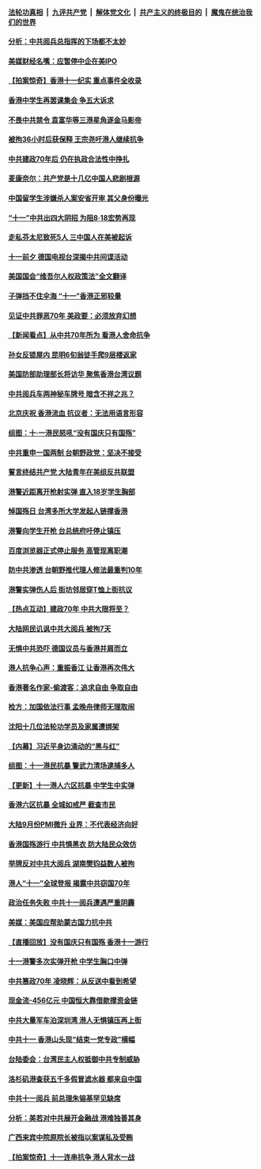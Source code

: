####  [法轮功真相](../../../../basic/blob/master/README.md?t=10020639) &nbsp;|&nbsp; [九评共产党](../../../../9ping.md/blob/master/README.md?t=10020639) &nbsp;|&nbsp; [解体党文化](../../../../jtdwh.md/blob/master/README.md?t=10020639)  &nbsp;|&nbsp; [共产主义的终极目的](../../../../gczydzjmd.md/blob/master/README.md?t=10020639) &nbsp;|&nbsp; [魔鬼在统治我们的世界](../../../../mgztzwmdsj.md/blob/master/README.md?t=10020639) 

#### [分析：中共阅兵总指挥的下场都不太妙](../pages/nsc413/n11561806.md?t=10020639) 

#### [美媒财经名嘴：应暂停中企在美IPO](../pages/nsc413/n11561736.md?t=10020639) 


#### [【拍案惊奇】香港十一纪实 重点事件全收录](../pages/nsc413/n11561640.md?t=10020639) 

#### [香港中学生再罢课集会 争五大诉求](../pages/nsc413/n11561565.md?t=10020639) 

#### [不畏中共禁令 袁富华等三港星角逐金马影帝](../pages/nsc413/n11561115.md?t=10020639) 

#### [被拘36小时后获保释 王宗尧吁港人继续抗争](../pages/nsc413/n11560865.md?t=10020639) 

#### [中共建政70年后 仍在执政合法性中挣扎](../pages/nsc413/n11561315.md?t=10020639) 

#### [麦康奈尔：共产党是十几亿中国人悲剧根源](../pages/nsc413/n11561228.md?t=10020639) 

#### [中国留学生涉嫌杀人案安省开审 其父身份曝光](../pages/nsc413/n11560915.md?t=10020639) 

#### [“十一”中共出四大阴招 为阻8·18宏势再现](../pages/nsc413/n11561267.md?t=10020639) 

#### [走私芬太尼致死5人 三中国人在美被起诉](../pages/nsc413/n11561316.md?t=10020639) 

#### [十一前夕 德国电视台深揭中共间谍活动](../pages/nsc413/n11561317.md?t=10020639) 

#### [美国国会“维吾尔人权政策法”全文翻译](../pages/nsc413/n11561295.md?t=10020639) 

#### [子弹挡不住伞海 “十一”香港正邪较量](../pages/nsc413/n11561235.md?t=10020639) 

#### [见证中共罪恶70年 美政要：必须放弃幻想](../pages/nsc413/n11561012.md?t=10020639) 

#### [【新闻看点】从中共70年所为 看港人舍命抗争](../pages/nsc413/n11561056.md?t=10020639) 

#### [孙女反锁屋内 昆明6旬翁徒手爬9层楼返家](../pages/nsc413/n11561222.md?t=10020639) 

#### [美国防部助理部长将访华 聚焦香港台湾议题](../pages/nsc413/n11561103.md?t=10020639) 

#### [中共阅兵车两神秘车牌号 暗含不祥之兆？](../pages/nsc413/n11560833.md?t=10020639) 

#### [北京庆祝 香港流血 抗议者：无法用语言形容](../pages/nsc413/n11561110.md?t=10020639) 

#### [组图：十·一港民怒吼“没有国庆只有国殇”](../pages/nsc413/n11560738.md?t=10020639) 

#### [中共重申一国两制 台朝野政党：坚决不接受](../pages/nsc413/n11560110.md?t=10020639) 

#### [誓言终结共产党 大陆青年在美组反共联盟](../pages/nsc413/n11559203.md?t=10020639) 

#### [港警近距离开枪射实弹 直入18岁学生胸部](../pages/nsc413/n11560968.md?t=10020639) 

#### [悼国殇日 台湾多所大学发起人链撑香港](../pages/nsc413/n11560196.md?t=10020639) 

#### [港警向学生开枪 台总统府吁停止镇压](../pages/nsc413/n11560921.md?t=10020639) 

#### [百度浏览器正式停止服务 高管现离职潮](../pages/nsc413/n11560743.md?t=10020639) 

#### [防中共渗透 台朝野推代理人修法最重判10年](../pages/nsc413/n11560377.md?t=10020639) 

#### [港警实弹伤人后 街坊邻居穿T恤上街抗议](../pages/nsc413/n11560831.md?t=10020639) 

#### [【热点互动】建政70年 中共大限将至？](../pages/nsc413/n11560788.md?t=10020639) 

#### [大陆网民讥讽中共大阅兵 被拘7天](../pages/nsc413/n11560483.md?t=10020639) 

#### [无惧中共恐吓 德国议员与香港并肩而立](../pages/nsc413/n11560762.md?t=10020639) 

#### [港人抗争心声：重振香江 让香港再次伟大](../pages/nsc413/n11560583.md?t=10020639) 

#### [香港著名作家-偷渡客：追求自由 争取自由](../pages/nsc413/n11560481.md?t=10020639) 

#### [检方：加国依法行事 孟晚舟律师无理取闹](../pages/nsc413/n11560832.md?t=10020639) 

#### [沈阳十几位法轮功学员及家属遭绑架](../pages/nsc413/n11560290.md?t=10020639) 

#### [【内幕】习近平身边涌动的“黑与红”](../pages/nsc413/n11555451.md?t=10020639) 

#### [组图：十一港民抗暴 警武力清场逮捕多人](../pages/nsc413/n11560334.md?t=10020639) 

#### [【更新】十一港人六区抗暴 中学生中实弹](../pages/nsc413/n11559092.md?t=10020639) 

#### [香港六区抗暴 全城如戒严 截查市民](../pages/nsc413/n11559810.md?t=10020639) 

#### [大陆9月份PMI微升 业界：不代表经济向好](../pages/nsc413/n11559636.md?t=10020639) 


#### [香港国殇游行 中共惧黑衣 防大陆民众效仿](../pages/nsc413/n11559883.md?t=10020639) 

#### [举牌反对中共大阅兵 湖南樊钧益数人被拘](../pages/nsc413/n11559454.md?t=10020639) 

#### [港人“十一”全球登报 揭露中共窃国70年](../pages/nsc413/n11559700.md?t=10020639) 

#### [政治任务失败 中共十一阅兵遭遇严重阴霾](../pages/nsc413/n11559662.md?t=10020639) 

#### [美媒：美国应帮助蒙古国力抗中共](../pages/nsc413/n11559805.md?t=10020639) 

#### [【直播回放】没有国庆只有国殇 香港十一游行](../pages/nsc413/n11558273.md?t=10020639) 

#### [十一港警多次实弹开枪 中学生胸口中弹](../pages/nsc413/n11559807.md?t=10020639) 

#### [中共篡政70年 凌晓辉：从反送中看到希望](../pages/nsc413/n11559592.md?t=10020639) 

#### [现金流-456亿元 中国恒大靠借款撑资金链](../pages/nsc413/n11558894.md?t=10020639) 

#### [中共大量军车泊深圳湾 港人无惧镇压再上街](../pages/nsc413/n11558991.md?t=10020639) 

#### [中共十一 香港山头现“结束一党专政”横幅](../pages/nsc413/n11559095.md?t=10020639) 

#### [台陆委会：台湾民主人权抵御中共专制威胁](../pages/nsc413/n11558874.md?t=10020639) 

#### [洛杉矶港查获五千多假冒滤水器 都来自中国](../pages/nsc413/n11558960.md?t=10020639) 

#### [中共十一阅兵 前总理朱镕基罕见缺席](../pages/nsc413/n11558955.md?t=10020639) 

#### [分析：美若对中共展开金融战 港难独善其身](../pages/nsc413/n11558605.md?t=10020639) 

#### [广西来宾中院原院长被指以案谋私及受贿](../pages/nsc413/n11558810.md?t=10020639) 

#### [【拍案惊奇】十一连串抗争 港人背水一战](../pages/nsc413/n11557958.md?t=10020639) 


